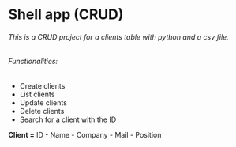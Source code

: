 # Shell app (CRUD)
###### This is a CRUD project for a clients table with python and a csv file.

###### Functionalities:
- Create clients
- List clients
- Update clients
- Delete clients
- Search for a client with the ID

**Client =** ID - Name - Company - Mail - Position
